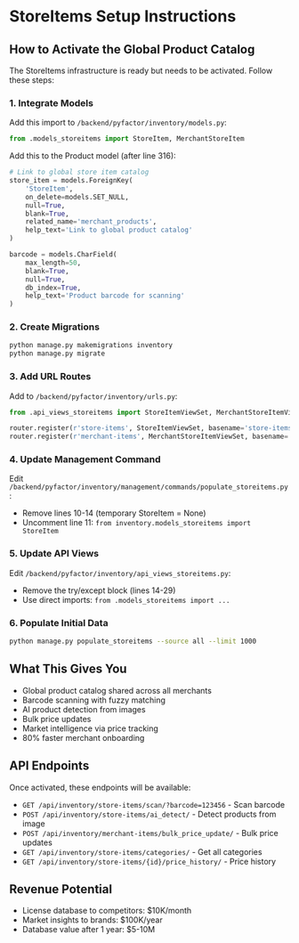 # StoreItems Setup Instructions

## How to Activate the Global Product Catalog

The StoreItems infrastructure is ready but needs to be activated. Follow these steps:

### 1. Integrate Models

Add this import to `/backend/pyfactor/inventory/models.py`:
```python
from .models_storeitems import StoreItem, MerchantStoreItem
```

Add this to the Product model (after line 316):
```python
# Link to global store item catalog
store_item = models.ForeignKey(
    'StoreItem',
    on_delete=models.SET_NULL,
    null=True,
    blank=True,
    related_name='merchant_products',
    help_text='Link to global product catalog'
)

barcode = models.CharField(
    max_length=50,
    blank=True,
    null=True,
    db_index=True,
    help_text='Product barcode for scanning'
)
```

### 2. Create Migrations

```bash
python manage.py makemigrations inventory
python manage.py migrate
```

### 3. Add URL Routes

Add to `/backend/pyfactor/inventory/urls.py`:
```python
from .api_views_storeitems import StoreItemViewSet, MerchantStoreItemViewSet

router.register(r'store-items', StoreItemViewSet, basename='store-items')
router.register(r'merchant-items', MerchantStoreItemViewSet, basename='merchant-items')
```

### 4. Update Management Command

Edit `/backend/pyfactor/inventory/management/commands/populate_storeitems.py`:
- Remove lines 10-14 (temporary StoreItem = None)
- Uncomment line 11: `from inventory.models_storeitems import StoreItem`

### 5. Update API Views

Edit `/backend/pyfactor/inventory/api_views_storeitems.py`:
- Remove the try/except block (lines 14-29)
- Use direct imports: `from .models_storeitems import ...`

### 6. Populate Initial Data

```bash
python manage.py populate_storeitems --source all --limit 1000
```

## What This Gives You

- Global product catalog shared across all merchants
- Barcode scanning with fuzzy matching
- AI product detection from images
- Bulk price updates
- Market intelligence via price tracking
- 80% faster merchant onboarding

## API Endpoints

Once activated, these endpoints will be available:

- `GET /api/inventory/store-items/scan/?barcode=123456` - Scan barcode
- `POST /api/inventory/store-items/ai_detect/` - Detect products from image
- `POST /api/inventory/merchant-items/bulk_price_update/` - Bulk price updates
- `GET /api/inventory/store-items/categories/` - Get all categories
- `GET /api/inventory/store-items/{id}/price_history/` - Price history

## Revenue Potential

- License database to competitors: $10K/month
- Market insights to brands: $100K/year
- Database value after 1 year: $5-10M